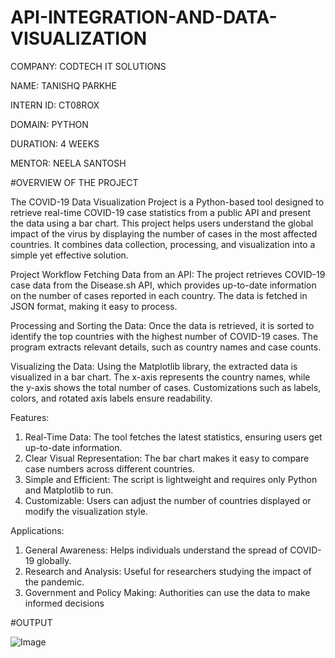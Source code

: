 # API-INTEGRATION-AND-DATA-VISUALIZATION

COMPANY: CODTECH IT SOLUTIONS

NAME: TANISHQ PARKHE

INTERN ID: CT08ROX

DOMAIN: PYTHON

DURATION: 4 WEEKS

MENTOR: NEELA SANTOSH

#OVERVIEW OF THE PROJECT

The COVID-19 Data Visualization Project is a Python-based tool designed to retrieve real-time COVID-19 case statistics from a public API and present the data using a bar chart. This project helps users understand the global impact of the virus by displaying the number of cases in the most affected countries. It combines data collection, processing, and visualization into a simple yet effective solution.

Project Workflow
Fetching Data from an API:
The project retrieves COVID-19 case data from the Disease.sh API, which provides up-to-date information on the number of cases reported in each country. The data is fetched in JSON format, making it easy to process.

Processing and Sorting the Data:
Once the data is retrieved, it is sorted to identify the top countries with the highest number of COVID-19 cases. The program extracts relevant details, such as country names and case counts.

Visualizing the Data:
Using the Matplotlib library, the extracted data is visualized in a bar chart. The x-axis represents the country names, while the y-axis shows the total number of cases. Customizations such as labels, colors, and rotated axis labels ensure readability.

Features:

1. Real-Time Data: The tool fetches the latest statistics, ensuring users get up-to-date information.
2. Clear Visual Representation: The bar chart makes it easy to compare case numbers across different countries.
3. Simple and Efficient: The script is lightweight and requires only Python and Matplotlib to run.
4. Customizable: Users can adjust the number of countries displayed or modify the visualization style.

Applications:

1. General Awareness: Helps individuals understand the spread of COVID-19 globally.
2. Research and Analysis: Useful for researchers studying the impact of the pandemic.
3. Government and Policy Making: Authorities can use the data to make informed decisions

#OUTPUT

![Image](https://github.com/user-attachments/assets/43e8a79b-a7d8-4702-8855-5845e9f56aea)
